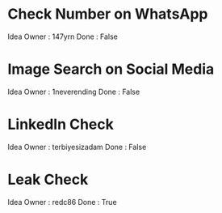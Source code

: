 # Check Number on WhatsApp
Idea Owner : 147yrn
Done : False

# Image Search on Social Media 
Idea Owner : 1neverending
Done : False

# Linkedln Check
Idea Owner : terbiyesizadam
Done : False

# Leak Check
Idea Owner : redc86
Done : True